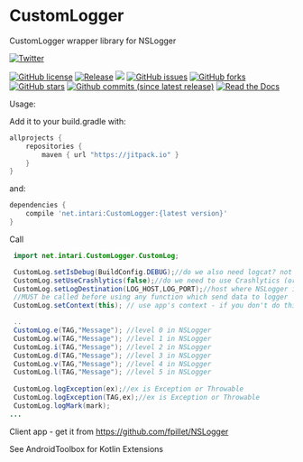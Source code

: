 # CustomLogger
CustomLogger wrapper library for NSLogger

[![Twitter](https://img.shields.io/twitter/url/https/github.com/intari/CustomLogger.svg?style=social)](https://twitter.com/intent/tweet?text=Wow:&url=https%3A%2F%2Fgithub.com%2Fintari%2FCustomLogger)

[![GitHub license](https://img.shields.io/github/license/intari/CustomLogger.svg)](https://github.com/intari/CustomLogger/blob/master/LICENSE)
[![Release](https://jitpack.io/v/net.intari/CustomLogger.svg)](https://jitpack.io/#net.intari/CustomLogger)
<a href='https://travis-ci.org/intari/CustomLogger/builds'><img src='https://api.travis-ci.org/intari/CustomLogger.svg?branch=master'></a>
[![GitHub issues](https://img.shields.io/github/issues/intari/CustomLogger.svg)](https://github.com/intari/CustomLogger/issues)
[![GitHub forks](https://img.shields.io/github/forks/intari/CustomLogger.svg)](https://github.com/intari/CustomLogger/network)
[![GitHub stars](https://img.shields.io/github/stars/intari/CustomLogger.svg)](https://github.com/intari/CustomLogger/stargazers)
[![Github commits (since latest release)](https://img.shields.io/github/commits-since/intari/CustomLogger/latest.svg)](https://github.com/intari/CustomLogger)
[![Read the Docs](https://img.shields.io/readthedocs/customlogger.svg)](http://customlogger.readthedocs.io/)



Usage:

Add it to your build.gradle with:
```gradle
allprojects {
    repositories {
        maven { url "https://jitpack.io" }
    }
}
```
and:

```gradle
dependencies {
    compile 'net.intari:CustomLogger:{latest version}'
}
```


Call
```java
 import net.intari.CustomLogger.CustomLog;

 CustomLog.setIsDebug(BuildConfig.DEBUG);//do we also need logcat? not needed if crashlytics connection is active
 CustomLog.setUseCrashlytics(false);//do we need to use Crashlytics (or true if you configured it). If you don't this - crashlytics connection will not work
 CustomLog.setLogDestination(LOG_HOST,LOG_PORT);//host where NSLogger is running
 //MUST be called before using any function which send data to logger
 CustomLog.setContext(this); // use app's context - if you don't do this - NSLogger connection will not work. if IsDebug==true and setContext was not called - it will use logcat only

 ..
 CustomLog.e(TAG,"Message"); //level 0 in NSLogger
 CustomLog.w(TAG,"Message"); //level 1 in NSLogger
 CustomLog.i(TAG,"Message"); //level 2 in NSLogger
 CustomLog.d(TAG,"Message"); //level 3 in NSLogger
 CustomLog.v(TAG,"Message"); //level 4 in NSLogger
 CustomLog.l(TAG,"Message"); //level 5 in NSLogger
     
 CustomLog.logException(ex);//ex is Exception or Throwable
 CustomLog.logException(TAG,ex);//ex is Exception or Throwable
 CustomLog.logMark(mark);
...

```
 

Client app - get it from https://github.com/fpillet/NSLogger

See AndroidToolbox for Kotlin Extensions